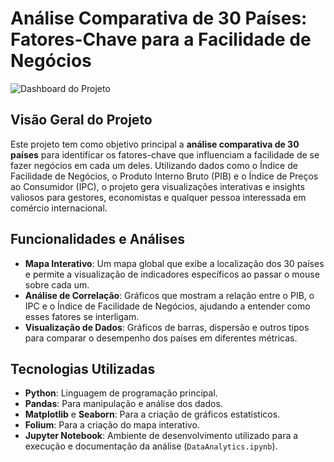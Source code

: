 # Análise Comparativa de 30 Países: Fatores-Chave para a Facilidade de Negócios

![Dashboard do Projeto](https://placehold.co/800x400/png?text=Preview+do+seu+dashboard)

## Visão Geral do Projeto

Este projeto tem como objetivo principal a **análise comparativa de 30 países** para identificar os fatores-chave que influenciam a facilidade de se fazer negócios em cada um deles. Utilizando dados como o Índice de Facilidade de Negócios, o Produto Interno Bruto (PIB) e o Índice de Preços ao Consumidor (IPC), o projeto gera visualizações interativas e insights valiosos para gestores, economistas e qualquer pessoa interessada em comércio internacional.

## Funcionalidades e Análises

* **Mapa Interativo**: Um mapa global que exibe a localização dos 30 países e permite a visualização de indicadores específicos ao passar o mouse sobre cada um.
* **Análise de Correlação**: Gráficos que mostram a relação entre o PIB, o IPC e o Índice de Facilidade de Negócios, ajudando a entender como esses fatores se interligam.
* **Visualização de Dados**: Gráficos de barras, dispersão e outros tipos para comparar o desempenho dos países em diferentes métricas.

## Tecnologias Utilizadas

* **Python**: Linguagem de programação principal.
* **Pandas**: Para manipulação e análise dos dados.
* **Matplotlib** e **Seaborn**: Para a criação de gráficos estatísticos.
* **Folium**: Para a criação do mapa interativo.
* **Jupyter Notebook**: Ambiente de desenvolvimento utilizado para a execução e documentação da análise (`DataAnalytics.ipynb`).
